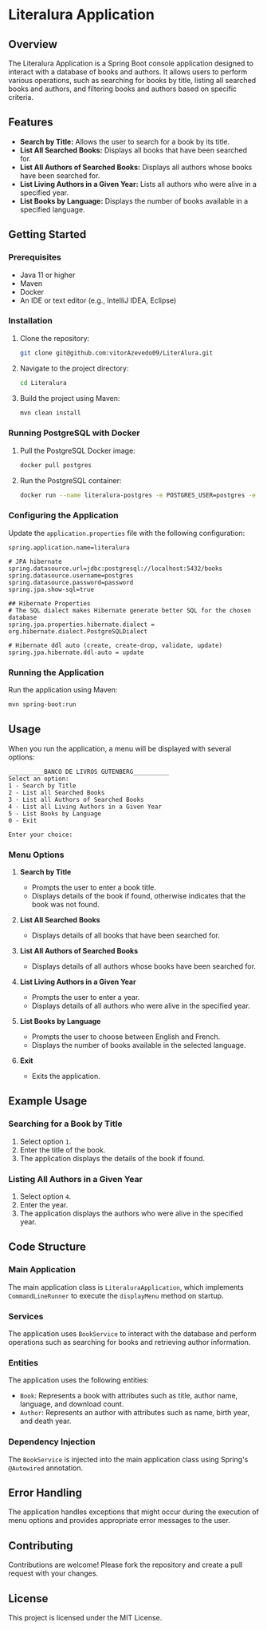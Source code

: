 # Literalura Application

## Overview
The Literalura Application is a Spring Boot console application designed to interact with a database of books and authors. It allows users to perform various operations, such as searching for books by title, listing all searched books and authors, and filtering books and authors based on specific criteria.

## Features
- **Search by Title:** Allows the user to search for a book by its title.
- **List All Searched Books:** Displays all books that have been searched for.
- **List All Authors of Searched Books:** Displays all authors whose books have been searched for.
- **List Living Authors in a Given Year:** Lists all authors who were alive in a specified year.
- **List Books by Language:** Displays the number of books available in a specified language.

## Getting Started

### Prerequisites
- Java 11 or higher
- Maven
- Docker
- An IDE or text editor (e.g., IntelliJ IDEA, Eclipse)

### Installation
1. Clone the repository:
   ```bash
   git clone git@github.com:vitorAzevedo09/LiterAlura.git
   ```
2. Navigate to the project directory:
   ```bash
   cd Literalura
   ```
3. Build the project using Maven:
   ```bash
   mvn clean install
   ```

### Running PostgreSQL with Docker
1. Pull the PostgreSQL Docker image:
   ```bash
   docker pull postgres
   ```
2. Run the PostgreSQL container:
   ```bash
   docker run --name literalura-postgres -e POSTGRES_USER=postgres -e POSTGRES_PASSWORD=password -e POSTGRES_DB=books -p 5432:5432 -d postgres
   ```

### Configuring the Application
Update the `application.properties` file with the following configuration:
```properties
spring.application.name=literalura

# JPA hibernate
spring.datasource.url=jdbc:postgresql://localhost:5432/books
spring.datasource.username=postgres
spring.datasource.password=password
spring.jpa.show-sql=true

## Hibernate Properties
# The SQL dialect makes Hibernate generate better SQL for the chosen database
spring.jpa.properties.hibernate.dialect = org.hibernate.dialect.PostgreSQLDialect

# Hibernate ddl auto (create, create-drop, validate, update)
spring.jpa.hibernate.ddl-auto = update
```

### Running the Application
Run the application using Maven:
```bash
mvn spring-boot:run
```

## Usage
When you run the application, a menu will be displayed with several options:

```
__________BANCO DE LIVROS GUTENBERG__________
Select an option: 
1 - Search by Title
2 - List all Searched Books
3 - List all Authors of Searched Books
4 - List all Living Authors in a Given Year
5 - List Books by Language
0 - Exit

Enter your choice: 
```

### Menu Options

1. **Search by Title**
   - Prompts the user to enter a book title.
   - Displays details of the book if found, otherwise indicates that the book was not found.

2. **List All Searched Books**
   - Displays details of all books that have been searched for.

3. **List All Authors of Searched Books**
   - Displays details of all authors whose books have been searched for.

4. **List Living Authors in a Given Year**
   - Prompts the user to enter a year.
   - Displays details of all authors who were alive in the specified year.

5. **List Books by Language**
   - Prompts the user to choose between English and French.
   - Displays the number of books available in the selected language.

0. **Exit**
   - Exits the application.

## Example Usage

### Searching for a Book by Title
1. Select option `1`.
2. Enter the title of the book.
3. The application displays the details of the book if found.

### Listing All Authors in a Given Year
1. Select option `4`.
2. Enter the year.
3. The application displays the authors who were alive in the specified year.

## Code Structure

### Main Application
The main application class is `LiteraluraApplication`, which implements `CommandLineRunner` to execute the `displayMenu` method on startup.

### Services
The application uses `BookService` to interact with the database and perform operations such as searching for books and retrieving author information.

### Entities
The application uses the following entities:
- `Book`: Represents a book with attributes such as title, author name, language, and download count.
- `Author`: Represents an author with attributes such as name, birth year, and death year.

### Dependency Injection
The `BookService` is injected into the main application class using Spring's `@Autowired` annotation.

## Error Handling
The application handles exceptions that might occur during the execution of menu options and provides appropriate error messages to the user.

## Contributing
Contributions are welcome! Please fork the repository and create a pull request with your changes.

## License
This project is licensed under the MIT License.
